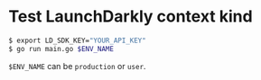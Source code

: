 # Test LaunchDarkly context kind

```sh
$ export LD_SDK_KEY="YOUR_API_KEY"
$ go run main.go $ENV_NAME
```

`$ENV_NAME` can be `production` or `user`.
